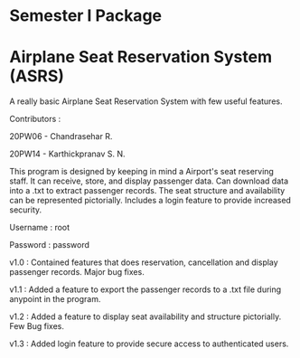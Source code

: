 # Semester I Package
# Airplane Seat Reservation System (ASRS)
A really basic Airplane Seat Reservation System with few useful features.

Contributors :

20PW06 - Chandrasehar R.

20PW14 - Karthickpranav S. N.

This program is designed by keeping in mind a Airport's seat reserving staff. It can receive, store, and display passenger data. 
Can download data into a .txt to extract passenger records. The seat structure and availability can be represented pictorially.
Includes a login feature to provide increased security.


Username : root

Password : password


v1.0 : Contained features that does reservation, cancellation and display passenger records. Major bug fixes.

v1.1 : Added a feature to export the passenger records to a .txt file during anypoint in the program.

v1.2 : Added a feature to display seat availability and structure pictorially. Few Bug fixes.

v1.3 : Added login feature to provide secure access to authenticated users. 
